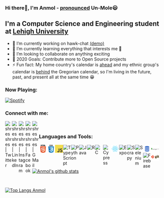 ### Hi there👋, I'm Anmol - [pronounced](https://texttospeech.io/) Un-Mole😃

## I'm a Computer Science and Engineering student at [Lehigh University](https://www1.lehigh.edu/home)

- 🔭 I’m currently working on hawk-chat [(demo)](http://hawk-chat.netlify.app/)
- 🌱 I’m currently learning everything that interests me 🤣
- 👯 I’m looking to collaborate on anything exciting
- 🥅 2020 Goals: Contribute more to Open Source projects
- ⚡ Fun fact: My home country's calendar is [ahead](https://nepalicalendar.rat32.com/) and my ethnic group's calendar is [behind](https://en.wikipedia.org/wiki/Nepal_Sambat) the Gregorian calendar, so I'm living in the future, past, and present all at the same time 😁

### Now Playing:
[![Spotify](https://novatorem-steel.vercel.app/api/spotify)](https://open.spotify.com/user/anmolshres)

### Connect with me:

[<img align="left" alt="shresshres | Twitter" width="22px" src="https://cdn.jsdelivr.net/npm/simple-icons@v3/icons/twitter.svg" />](https://twitter.com/dat_tweet_thoo)
[<img align="left" alt="shresshres | LinkedIn" width="22px" src="https://cdn.jsdelivr.net/npm/simple-icons@v3/icons/linkedin.svg" />](https://www.linkedin.com/in/shrestha-anmol/)
[<img align="left" alt="shresshres | Instagram" width="22px" src="https://cdn.jsdelivr.net/npm/simple-icons@v3/icons/instagram.svg" />](https://www.instagram.com/dat_pic_thou/)
[<img align="left" alt="shresshres | Facebook" width="22px" src="https://cdn.jsdelivr.net/npm/simple-icons@3.4.0/icons/facebook.svg" />](https://www.facebook.com/dat.post.thou)
[<img align="left" alt="shresshres | GMail" width="22px" src="https://cdn.jsdelivr.net/npm/simple-icons@3.4.0/icons/gmail.svg" />](mailto:shrestha.anmol.as@gmail.com?subject=Hi👋Anmol)

<br />

### Languages and Tools:

[<img align="left" alt="HTML5" width="26px" src="https://raw.githubusercontent.com/github/explore/80688e429a7d4ef2fca1e82350fe8e3517d3494d/topics/html/html.png" />](https://developer.mozilla.org/en-US/docs/Web/Guide/HTML/HTML5)
[<img align="left" alt="CSS3" width="26px" src="https://raw.githubusercontent.com/github/explore/80688e429a7d4ef2fca1e82350fe8e3517d3494d/topics/css/css.png" />](https://developer.mozilla.org/en-US/docs/Web/CSS)
[<img align="left" alt="JavaScript" width="26px" src="https://raw.githubusercontent.com/github/explore/80688e429a7d4ef2fca1e82350fe8e3517d3494d/topics/javascript/javascript.png" />](https://developer.mozilla.org/en-US/docs/Web/javascript)
[<img align="left" alt="TypeScript" width="26px" src="https://cdn.iconscout.com/icon/free/png-512/typescript-1174965.png" />](https://www.typescriptlang.org/)
[<img align="left" alt="Python" width="26px" src="https://upload.wikimedia.org/wikipedia/commons/thumb/c/c3/Python-logo-notext.svg/768px-Python-logo-notext.svg.png" />](https://www.python.org/)
[<img align="left" alt="Java" width="26px" src="https://b7.pngbarn.com/png/933/14/java-programming-language-computer-programming-object-oriented-programming-programmer-java-png-clip-art.png" />](https://www.java.com/en/)
[<img align="left" alt="R" width="26px" src="https://upload.wikimedia.org/wikipedia/commons/thumb/1/1b/R_logo.svg/724px-R_logo.svg.png" />](https://www.r-project.org/)
[<img align="left" alt="C" width="26px" src="https://www.techbaz.org/Course/img/c-logo.png" />](https://www.tutorialspoint.com/cprogramming/c_overview.htm)
[<img align="left" alt="Cypress" width="26px" src="https://cdn.jsdelivr.net/npm/simple-icons@3.4.0/icons/cypress.svg" />](https://www.cypress.io/)
[<img align="left" alt="React" width="26px" src="https://raw.githubusercontent.com/github/explore/80688e429a7d4ef2fca1e82350fe8e3517d3494d/topics/react/react.png" />](https://reactjs.org/)
[<img align="left" alt="Expo" width="26px" src="https://is3-ssl.mzstatic.com/image/thumb/Purple113/v4/fe/86/6c/fe866cc3-62d1-cb5d-43be-96977132f418/AppIcon-0-0-1x_U007emarketing-0-0-0-7-0-0-sRGB-0-0-0-GLES2_U002c0-512MB-85-220-0-0.png/246x0w.png" />](https://expo.io/learn)
[<img align="left" alt="Scrapy" width="26px" src="https://blog.scrapinghub.com/hs-fs/hubfs/Imported_Blog_Media/scrapy.png?width=300&name=scrapy.png" />](https://scrapy.org/)
[<img align="left" alt="Selenium" width="26px" src="https://upload.wikimedia.org/wikipedia/commons/d/d5/Selenium_Logo.png" />](https://selenium-python.readthedocs.io/)
[<img align="left" alt="SQL" width="26px" src="https://raw.githubusercontent.com/github/explore/80688e429a7d4ef2fca1e82350fe8e3517d3494d/topics/sql/sql.png" />](https://www.w3schools.com/sql/)
[<img align="left" alt="MongoDB" width="26px" src="https://raw.githubusercontent.com/github/explore/80688e429a7d4ef2fca1e82350fe8e3517d3494d/topics/mongodb/mongodb.png" />](https://www.mongodb.com/)
[<img align="left" alt="Firebase" width="26px" src="https://cdn4.iconfinder.com/data/icons/google-i-o-2016/512/google_firebase-2-512.png" />](https://firebase.google.com/)
[<img align="left" alt="Git" width="26px" src="https://raw.githubusercontent.com/github/explore/80688e429a7d4ef2fca1e82350fe8e3517d3494d/topics/git/git.png" />](https://git-scm.com/)

<br />
<br />
<br />

[![Anmol's github stats](https://github-readme-stats.shresshres.vercel.app/api?username=shresshres&count_private=true&show_icons=true)](https://github.com/anuraghazra/github-readme-stats)

<br />

[![Top Langs Anmol](https://github-readme-stats.vercel.app/api/top-langs/?username=shresshres)](https://github.com/anuraghazra/github-readme-stats)

<br />

<!--START_SECTION:activity-->
